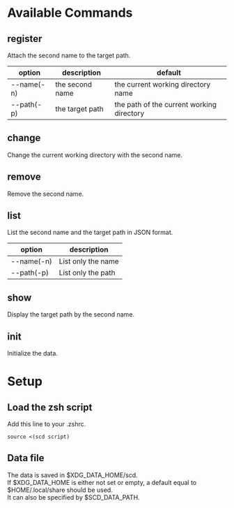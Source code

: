 # Available Commands
## register
Attach the second name to the target path.

|option|description|default|
|-|-|-|
|--name(-n)|the second name|the current working directory name|
|--path(-p)|the target path|the path of the current working directory|

## change
Change the current working directory with the second name.
## remove
Remove the second name.
## list
List the second name and the target path in JSON format.

|option|description|
|-|-|
|--name(-n)|List only the name|
|--path(-p)|List only the path|

## show
Display the target path by the second name.
## init
Initialize the data.

# Setup
## Load the zsh script
Add this line to your .zshrc.
```shell
source <(scd script)
```
## Data file
The data is saved in $XDG_DATA_HOME/scd.  
If $XDG_DATA_HOME is either not set or empty, a default equal to $HOME/.local/share should be used.  
It can also be specified by $SCD_DATA_PATH.
